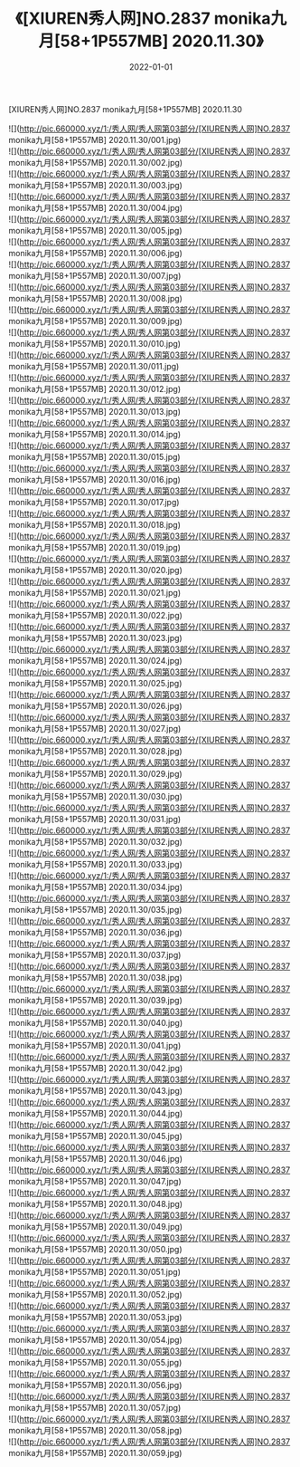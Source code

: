 ﻿---
layout: post
title:  《[XIUREN秀人网]NO.2837 monika九月[58+1P557MB] 2020.11.30》
date:   2022-01-01
img: http://pic.660000.xyz/1:/秀人网/秀人网第03部分/[XIUREN秀人网]NO.2837 monika九月[58+1P557MB] 2020.11.30/000.jpg
categories: [美女, 清纯, 唯美]
---

[XIUREN秀人网]NO.2837 monika九月[58+1P557MB] 2020.11.30

 ![](http://pic.660000.xyz/1:/秀人网/秀人网第03部分/[XIUREN秀人网]NO.2837 monika九月[58+1P557MB] 2020.11.30/001.jpg) <br>![](http://pic.660000.xyz/1:/秀人网/秀人网第03部分/[XIUREN秀人网]NO.2837 monika九月[58+1P557MB] 2020.11.30/002.jpg) <br>![](http://pic.660000.xyz/1:/秀人网/秀人网第03部分/[XIUREN秀人网]NO.2837 monika九月[58+1P557MB] 2020.11.30/003.jpg) <br>![](http://pic.660000.xyz/1:/秀人网/秀人网第03部分/[XIUREN秀人网]NO.2837 monika九月[58+1P557MB] 2020.11.30/004.jpg) <br>![](http://pic.660000.xyz/1:/秀人网/秀人网第03部分/[XIUREN秀人网]NO.2837 monika九月[58+1P557MB] 2020.11.30/005.jpg) <br>![](http://pic.660000.xyz/1:/秀人网/秀人网第03部分/[XIUREN秀人网]NO.2837 monika九月[58+1P557MB] 2020.11.30/006.jpg) <br>![](http://pic.660000.xyz/1:/秀人网/秀人网第03部分/[XIUREN秀人网]NO.2837 monika九月[58+1P557MB] 2020.11.30/007.jpg) <br>![](http://pic.660000.xyz/1:/秀人网/秀人网第03部分/[XIUREN秀人网]NO.2837 monika九月[58+1P557MB] 2020.11.30/008.jpg) <br>![](http://pic.660000.xyz/1:/秀人网/秀人网第03部分/[XIUREN秀人网]NO.2837 monika九月[58+1P557MB] 2020.11.30/009.jpg) <br>![](http://pic.660000.xyz/1:/秀人网/秀人网第03部分/[XIUREN秀人网]NO.2837 monika九月[58+1P557MB] 2020.11.30/010.jpg) <br>![](http://pic.660000.xyz/1:/秀人网/秀人网第03部分/[XIUREN秀人网]NO.2837 monika九月[58+1P557MB] 2020.11.30/011.jpg) <br>![](http://pic.660000.xyz/1:/秀人网/秀人网第03部分/[XIUREN秀人网]NO.2837 monika九月[58+1P557MB] 2020.11.30/012.jpg) <br>![](http://pic.660000.xyz/1:/秀人网/秀人网第03部分/[XIUREN秀人网]NO.2837 monika九月[58+1P557MB] 2020.11.30/013.jpg) <br>![](http://pic.660000.xyz/1:/秀人网/秀人网第03部分/[XIUREN秀人网]NO.2837 monika九月[58+1P557MB] 2020.11.30/014.jpg) <br>![](http://pic.660000.xyz/1:/秀人网/秀人网第03部分/[XIUREN秀人网]NO.2837 monika九月[58+1P557MB] 2020.11.30/015.jpg) <br>![](http://pic.660000.xyz/1:/秀人网/秀人网第03部分/[XIUREN秀人网]NO.2837 monika九月[58+1P557MB] 2020.11.30/016.jpg) <br>![](http://pic.660000.xyz/1:/秀人网/秀人网第03部分/[XIUREN秀人网]NO.2837 monika九月[58+1P557MB] 2020.11.30/017.jpg) <br>![](http://pic.660000.xyz/1:/秀人网/秀人网第03部分/[XIUREN秀人网]NO.2837 monika九月[58+1P557MB] 2020.11.30/018.jpg) <br>![](http://pic.660000.xyz/1:/秀人网/秀人网第03部分/[XIUREN秀人网]NO.2837 monika九月[58+1P557MB] 2020.11.30/019.jpg) <br>![](http://pic.660000.xyz/1:/秀人网/秀人网第03部分/[XIUREN秀人网]NO.2837 monika九月[58+1P557MB] 2020.11.30/020.jpg) <br>![](http://pic.660000.xyz/1:/秀人网/秀人网第03部分/[XIUREN秀人网]NO.2837 monika九月[58+1P557MB] 2020.11.30/021.jpg) <br>![](http://pic.660000.xyz/1:/秀人网/秀人网第03部分/[XIUREN秀人网]NO.2837 monika九月[58+1P557MB] 2020.11.30/022.jpg) <br>![](http://pic.660000.xyz/1:/秀人网/秀人网第03部分/[XIUREN秀人网]NO.2837 monika九月[58+1P557MB] 2020.11.30/023.jpg) <br>![](http://pic.660000.xyz/1:/秀人网/秀人网第03部分/[XIUREN秀人网]NO.2837 monika九月[58+1P557MB] 2020.11.30/024.jpg) <br>![](http://pic.660000.xyz/1:/秀人网/秀人网第03部分/[XIUREN秀人网]NO.2837 monika九月[58+1P557MB] 2020.11.30/025.jpg) <br>![](http://pic.660000.xyz/1:/秀人网/秀人网第03部分/[XIUREN秀人网]NO.2837 monika九月[58+1P557MB] 2020.11.30/026.jpg) <br>![](http://pic.660000.xyz/1:/秀人网/秀人网第03部分/[XIUREN秀人网]NO.2837 monika九月[58+1P557MB] 2020.11.30/027.jpg) <br>![](http://pic.660000.xyz/1:/秀人网/秀人网第03部分/[XIUREN秀人网]NO.2837 monika九月[58+1P557MB] 2020.11.30/028.jpg) <br>![](http://pic.660000.xyz/1:/秀人网/秀人网第03部分/[XIUREN秀人网]NO.2837 monika九月[58+1P557MB] 2020.11.30/029.jpg) <br>![](http://pic.660000.xyz/1:/秀人网/秀人网第03部分/[XIUREN秀人网]NO.2837 monika九月[58+1P557MB] 2020.11.30/030.jpg) <br>![](http://pic.660000.xyz/1:/秀人网/秀人网第03部分/[XIUREN秀人网]NO.2837 monika九月[58+1P557MB] 2020.11.30/031.jpg) <br>![](http://pic.660000.xyz/1:/秀人网/秀人网第03部分/[XIUREN秀人网]NO.2837 monika九月[58+1P557MB] 2020.11.30/032.jpg) <br>![](http://pic.660000.xyz/1:/秀人网/秀人网第03部分/[XIUREN秀人网]NO.2837 monika九月[58+1P557MB] 2020.11.30/033.jpg) <br>![](http://pic.660000.xyz/1:/秀人网/秀人网第03部分/[XIUREN秀人网]NO.2837 monika九月[58+1P557MB] 2020.11.30/034.jpg) <br>![](http://pic.660000.xyz/1:/秀人网/秀人网第03部分/[XIUREN秀人网]NO.2837 monika九月[58+1P557MB] 2020.11.30/035.jpg) <br>![](http://pic.660000.xyz/1:/秀人网/秀人网第03部分/[XIUREN秀人网]NO.2837 monika九月[58+1P557MB] 2020.11.30/036.jpg) <br>![](http://pic.660000.xyz/1:/秀人网/秀人网第03部分/[XIUREN秀人网]NO.2837 monika九月[58+1P557MB] 2020.11.30/037.jpg) <br>![](http://pic.660000.xyz/1:/秀人网/秀人网第03部分/[XIUREN秀人网]NO.2837 monika九月[58+1P557MB] 2020.11.30/038.jpg) <br>![](http://pic.660000.xyz/1:/秀人网/秀人网第03部分/[XIUREN秀人网]NO.2837 monika九月[58+1P557MB] 2020.11.30/039.jpg) <br>![](http://pic.660000.xyz/1:/秀人网/秀人网第03部分/[XIUREN秀人网]NO.2837 monika九月[58+1P557MB] 2020.11.30/040.jpg) <br>![](http://pic.660000.xyz/1:/秀人网/秀人网第03部分/[XIUREN秀人网]NO.2837 monika九月[58+1P557MB] 2020.11.30/041.jpg) <br>![](http://pic.660000.xyz/1:/秀人网/秀人网第03部分/[XIUREN秀人网]NO.2837 monika九月[58+1P557MB] 2020.11.30/042.jpg) <br>![](http://pic.660000.xyz/1:/秀人网/秀人网第03部分/[XIUREN秀人网]NO.2837 monika九月[58+1P557MB] 2020.11.30/043.jpg) <br>![](http://pic.660000.xyz/1:/秀人网/秀人网第03部分/[XIUREN秀人网]NO.2837 monika九月[58+1P557MB] 2020.11.30/044.jpg) <br>![](http://pic.660000.xyz/1:/秀人网/秀人网第03部分/[XIUREN秀人网]NO.2837 monika九月[58+1P557MB] 2020.11.30/045.jpg) <br>![](http://pic.660000.xyz/1:/秀人网/秀人网第03部分/[XIUREN秀人网]NO.2837 monika九月[58+1P557MB] 2020.11.30/046.jpg) <br>![](http://pic.660000.xyz/1:/秀人网/秀人网第03部分/[XIUREN秀人网]NO.2837 monika九月[58+1P557MB] 2020.11.30/047.jpg) <br>![](http://pic.660000.xyz/1:/秀人网/秀人网第03部分/[XIUREN秀人网]NO.2837 monika九月[58+1P557MB] 2020.11.30/048.jpg) <br>![](http://pic.660000.xyz/1:/秀人网/秀人网第03部分/[XIUREN秀人网]NO.2837 monika九月[58+1P557MB] 2020.11.30/049.jpg) <br>![](http://pic.660000.xyz/1:/秀人网/秀人网第03部分/[XIUREN秀人网]NO.2837 monika九月[58+1P557MB] 2020.11.30/050.jpg) <br>![](http://pic.660000.xyz/1:/秀人网/秀人网第03部分/[XIUREN秀人网]NO.2837 monika九月[58+1P557MB] 2020.11.30/051.jpg) <br>![](http://pic.660000.xyz/1:/秀人网/秀人网第03部分/[XIUREN秀人网]NO.2837 monika九月[58+1P557MB] 2020.11.30/052.jpg) <br>![](http://pic.660000.xyz/1:/秀人网/秀人网第03部分/[XIUREN秀人网]NO.2837 monika九月[58+1P557MB] 2020.11.30/053.jpg) <br>![](http://pic.660000.xyz/1:/秀人网/秀人网第03部分/[XIUREN秀人网]NO.2837 monika九月[58+1P557MB] 2020.11.30/054.jpg) <br>![](http://pic.660000.xyz/1:/秀人网/秀人网第03部分/[XIUREN秀人网]NO.2837 monika九月[58+1P557MB] 2020.11.30/055.jpg) <br>![](http://pic.660000.xyz/1:/秀人网/秀人网第03部分/[XIUREN秀人网]NO.2837 monika九月[58+1P557MB] 2020.11.30/056.jpg) <br>![](http://pic.660000.xyz/1:/秀人网/秀人网第03部分/[XIUREN秀人网]NO.2837 monika九月[58+1P557MB] 2020.11.30/057.jpg) <br>![](http://pic.660000.xyz/1:/秀人网/秀人网第03部分/[XIUREN秀人网]NO.2837 monika九月[58+1P557MB] 2020.11.30/058.jpg) <br>![](http://pic.660000.xyz/1:/秀人网/秀人网第03部分/[XIUREN秀人网]NO.2837 monika九月[58+1P557MB] 2020.11.30/059.jpg) <br>